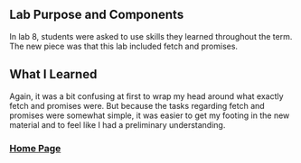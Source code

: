 ## Lab Purpose and Components
In lab 8, students were asked to use skills they learned throughout the term. The new piece was that this lab included fetch and promises.

## What I Learned
Again, it was a bit confusing at first to wrap my head around what exactly fetch and promises were. But because the tasks regarding fetch and promises were somewhat simple, it was easier to get my footing in the new material and to feel like I had a preliminary understanding.

### [Home Page](https://slynsky.github.io)
